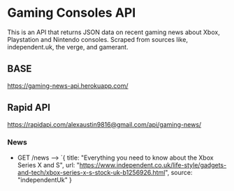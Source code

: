 # Gaming Consoles API 

This is an API that returns JSON data on recent gaming news about Xbox, Playstation and Nintendo consoles. Scraped from sources like, independent.uk, the verge, and gamerant.

## BASE 

https://gaming-news-api.herokuapp.com/

## Rapid API

https://rapidapi.com/alexaustin9816@gmail.com/api/gaming-news/

### News

- GET /news 
  --> `{ title: "Everything you need to know about the Xbox Series X and S", url: "https://www.independent.co.uk/life-style/gadgets-and-tech/xbox-series-x-s-stock-uk-b1256926.html", source: "independentUk" } 